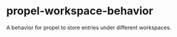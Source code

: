 propel-workspace-behavior
=========================

A behavior for propel to store entries under different workspaces.
